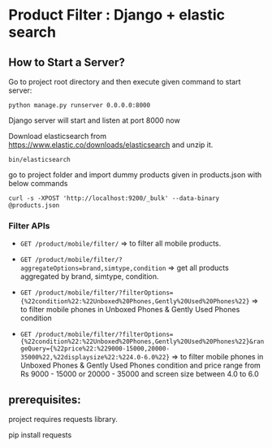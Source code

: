 # Product Filter : Django + elastic search 

## How to Start a Server?

Go to project root directory and then execute given command to start server:

```shell
python manage.py runserver 0.0.0.0:8000
```

Django server will start and listen at port 8000 now


Download elasticsearch from https://www.elastic.co/downloads/elasticsearch and unzip it.

```shell
bin/elasticsearch
```

go to project folder and import dummy products given in products.json with below commands

```shell
curl -s -XPOST 'http://localhost:9200/_bulk' --data-binary @products.json
```

### Filter APIs

  - `GET /product/mobile/filter/`  => to filter all mobile products.

  - `GET /product/mobile/filter/?aggregateOptions=brand,simtype,condition` => get all products aggregated by brand, simtype, condition.

  - `GET /product/mobile/filter/?filterOptions={%22condition%22:%22Unboxed%20Phones,Gently%20Used%20Phones%22}`  => to filter mobile phones in Unboxed Phones & Gently Used Phones condition
  
  - `GET /product/mobile/filter/?filterOptions={%22condition%22:%22Unboxed%20Phones,Gently%20Used%20Phones%22}&rangeQuery={%22price%22:%229000-15000,20000-35000%22,%22displaysize%22:%224.0-6.0%22}`  => to filter mobile phones in Unboxed Phones & Gently Used Phones condition and price range from Rs 9000 - 15000 or 20000 - 35000 and screen size between 4.0 to 6.0



## prerequisites:

project requires requests library.

pip install requests 



 
